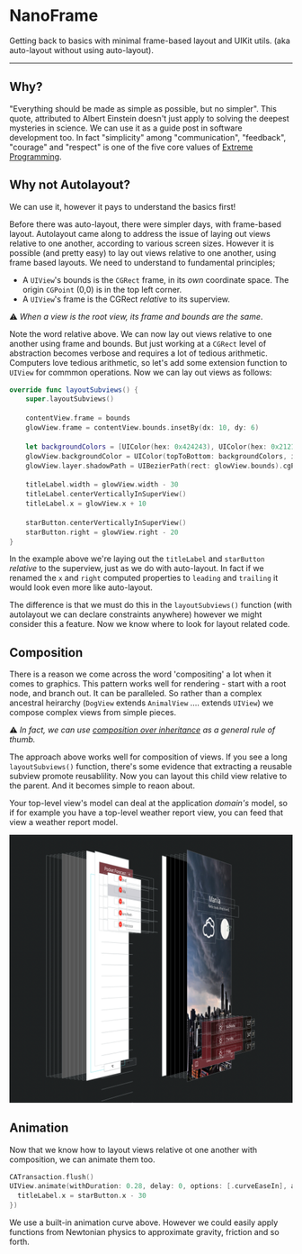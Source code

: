 # NanoFrame

Getting back to basics with minimal frame-based layout and UIKit utils. (aka auto-layout without using auto-layout). 

-----

## Why? 

"Everything should be made as simple as possible, but no simpler". This quote, attributed to Albert Einstein doesn't just apply to solving the deepest mysteries in science. We can use it as a guide post in software development too. In fact "simplicity" among "communication", "feedback", "courage" and "respect" is one of the five core values of [Extreme Programming](https://en.wikipedia.org/wiki/Extreme_programming). 

## Why not Autolayout? 

We can use it, however it pays to understand the basics first!

Before there was auto-layout, there were simpler days, with frame-based layout. Autolayout came along to address the issue of laying out views relative to one another, according to various screen sizes. However it is possible (and pretty easy) to lay out views relative to one another, using frame based layouts. We need to understand to fundamental principles; 

* A `UIView`'s bounds is the `CGRect` frame, in its _own_ coordinate space. The origin `CGPoint` (0,0) is in the top left corner. 
* A `UIView`'s frame is the CGRect _relative_ to its superview. 

:warning:  _When a view is the root view, its frame and bounds are the same_. 

Note the word relative above. We can now lay out views relative to one another using frame and bounds. But just working at a `CGRect` level of abstraction becomes verbose and requires a lot of tedious arithmetic. Computers love tedious arithmetic, so let's add some extension function to `UIView` for commmon operations. Now we can lay out views as follows: 

```swift
override func layoutSubviews() {
    super.layoutSubviews()

    contentView.frame = bounds
    glowView.frame = contentView.bounds.insetBy(dx: 10, dy: 6)
    
    let backgroundColors = [UIColor(hex: 0x424243), UIColor(hex: 0x212121)]
    glowView.backgroundColor = UIColor(topToBottom: backgroundColors, inFrame: glowView.frame)
    glowView.layer.shadowPath = UIBezierPath(rect: glowView.bounds).cgPath

    titleLabel.width = glowView.width - 30
    titleLabel.centerVerticallyInSuperView()
    titleLabel.x = glowView.x + 10

    starButton.centerVerticallyInSuperView()
    starButton.right = glowView.right - 20
}
```

In the example above we're laying out the `titleLabel` and `starButton` _relative_ to the superview, just as we do with auto-layout. In fact if we renamed the `x` and `right` computed properties to `leading` and `trailing` it would look even more like auto-layout. 

The difference is that we must do this in the `layoutSubviews()` function (with autolayout we can declare constraints anywhere) however we might consider this a feature. Now we know where to look for layout related code. 

## Composition 

There is a reason we come across the word 'compositing' a lot when it comes to graphics. This pattern works well for rendering - start with a root node, and branch out. It can be paralleled. So rather than a complex ancestral heirarchy (`DogView` extends `AnimalView` .... extends `UIView`) we compose complex views from simple pieces. 

:warning:  _In fact, we can use [composition over inheritance](https://en.wikipedia.org/wiki/Composition_over_inheritance) as a general rule of thumb._ 

The approach above works well for composition of views. If you see a long `layoutSubviews()` function, there's some evidence that extracting a reusable subview promote reusablility. Now you can layout this child view relative to the parent. And it becomes simple to reaon about. 

Your top-level view's model can deal at the application _domain's_ model, so if for example you have a top-level weather report view, you can feed that view a weather report model. 

![Composition Example](https://raw.githubusercontent.com/appsquickly/NanoFrame/master/composite.png) 

## Animation 

Now that we know how to layout views relative ot one another with composition, we can animate them too. 

```swift
CATransaction.flush()
UIView.animate(withDuration: 0.28, delay: 0, options: [.curveEaseIn], animations: { [self] in
  titleLabel.x = starButton.x - 30
})
```

We use a built-in animation curve above. However we could easily apply functions from Newtonian physics to approximate gravity, friction and so forth. 
